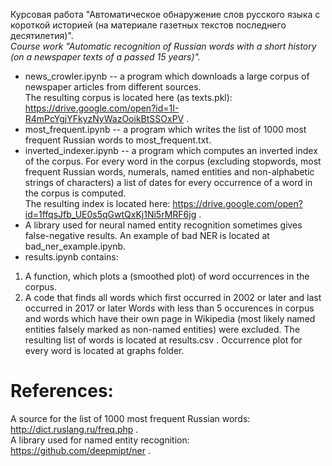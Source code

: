 Курсовая работа "Автоматическое обнаружение слов русского языка с короткой историей (на материале газетных текстов последнего десятилетия)". </br>
*Course work "Automatic recognition of Russian words with a short history (on a newspaper texts of a passed 15 years)".* </br>

* news_crowler.ipynb -- a program which downloads a large corpus of newspaper articles from different sources. </br>
The resulting corpus is located here (as texts.pkl): https://drive.google.com/open?id=1I-R4mPcYgjYFkyzNyWazOoikBtSSOxPV . </br>
* most_frequent.ipynb -- a program which writes the list of 1000 most frequent Russian words to most_frequent.txt.
* inverted_indexer.ipynb -- a program which computes an inverted index of the corpus. For every word in the corpus (excluding stopwords, most frequent Russian words, numerals, named entities and non-alphabetic strings of characters) a list of dates for every occurrence of a word in the corpus is computed. </br>
The resulting index is located here: https://drive.google.com/open?id=1ffqsJfb_UE0s5qGwtQxKj1Ni5rMRF6jg .
* A library used for neural named entity recognition sometimes gives false-negative results. An example of bad NER is located at bad_ner_example.ipynb.
* results.ipynb contains: </br>
1. A function, which plots a (smoothed plot) of word occurrences in the corpus.
2. A code that finds all words which first occurred in 2002 or later and last occurred in 2017 or later Words with less than 5 occurences in corpus and words which have their own page in Wikipedia (most likely named entities falsely marked as non-named entities) were excluded. The resulting list of words is located at results.csv . Occurrence plot for every word is located at graphs folder.
# References:
A source for the list of 1000 most frequent Russian words: http://dict.ruslang.ru/freq.php . </br>
A library used for named entity recognition: https://github.com/deepmipt/ner .
